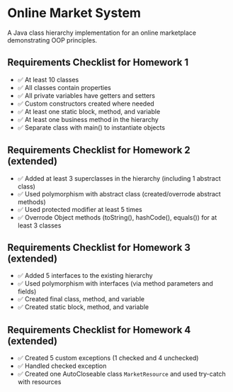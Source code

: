 # Online Market System

A Java class hierarchy implementation for an online marketplace demonstrating OOP principles.

## Requirements Checklist for Homework 1
- ✅ At least 10 classes
- ✅ All classes contain properties
- ✅ All private variables have getters and setters
- ✅ Custom constructors created where needed
- ✅ At least one static block, method, and variable
- ✅ At least one business method in the hierarchy
- ✅ Separate class with main() to instantiate objects

## Requirements Checklist for Homework 2 (extended)
- ✅ Added at least 3 superclasses in the hierarchy (including 1 abstract class)
- ✅ Used polymorphism with abstract class (created/overrode abstract methods)
- ✅ Used protected modifier at least 5 times
- ✅ Overrode Object methods (toString(), hashCode(), equals()) for at least 3 classes

## Requirements Checklist for Homework 3 (extended)
- ✅ Added 5 interfaces to the existing hierarchy
- ✅ Used polymorphism with interfaces (via method parameters and fields)
- ✅ Created final class, method, and variable
- ✅ Created static block, method, and variable

## Requirements Checklist for Homework 4 (extended)
- ✅ Created 5 custom exceptions (1 checked and 4 unchecked)
- ✅ Handled checked exception
- ✅ Created one AutoCloseable class `MarketResource` and used try-catch with resources